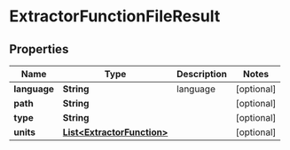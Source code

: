 

# ExtractorFunctionFileResult


## Properties

| Name | Type | Description | Notes |
|------------ | ------------- | ------------- | -------------|
|**language** | **String** | language |  [optional] |
|**path** | **String** |  |  [optional] |
|**type** | **String** |  |  [optional] |
|**units** | [**List&lt;ExtractorFunction&gt;**](ExtractorFunction.md) |  |  [optional] |



